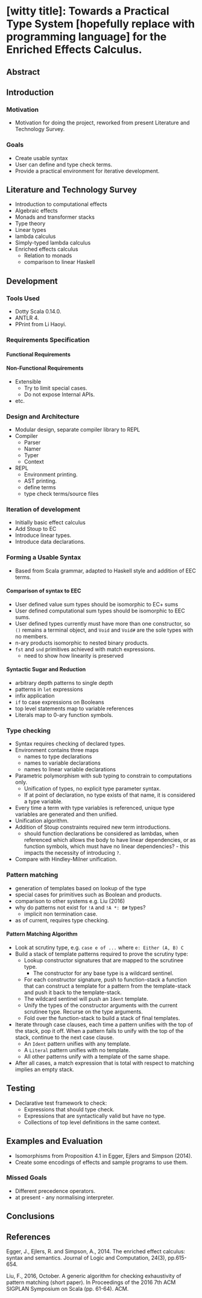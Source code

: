 # [witty title]: Towards a Practical Type System [hopefully replace with programming language] for the Enriched Effects Calculus.

## Abstract

## Introduction

### Motivation
* Motivation for doing the project, reworked from present Literature and Technology Survey.

### Goals
* Create usable syntax
* User can define and type check terms.
* Provide a practical environment for iterative development.

## Literature and Technology Survey
* Introduction to computational effects
* Algebraic effects
* Monads and transformer stacks
* Type theory
* Linear types
* lambda calculus
* Simply-typed lambda calculus
* Enriched effects calculus
  - Relation to monads
  - comparison to linear Haskell

## Development

### Tools Used
* Dotty Scala 0.14.0.
* ANTLR 4.
* PPrint from Li Haoyi.

### Requirements Specification

#### Functional Requirements

#### Non-Functional Requirements
* Extensible
  - Try to limit special cases.
  - Do not expose Internal APIs.
* etc.

### Design and Architecture
* Modular design, separate compiler library to REPL
* Compiler
  - Parser
  - Namer
  - Typer
  - Context
* REPL
  - Environment printing.
  - AST printing.
  - define terms
  - type check terms/source files

### Iteration of development
* Initially basic effect calculus
* Add Stoup to EC
* Introduce linear types.
* Introduce data declarations.

### Forming a Usable Syntax
* Based from Scala grammar, adapted to Haskell style and addition of EEC terms.

#### Comparison of syntax to EEC
  - User defined value sum types should be isomorphic to EC+ sums
  - User defined computational sum types should be isomorphic to EEC sums.
  - User defined types currently must have more than one constructor, so
    `()` remains a terminal object, and `Void` and `Void#` are the sole
    types with no members.
  - n-ary products isomorphic to nested binary products.
  - `fst` and `snd` primitives achieved with match expressions.
    - need to show how linearity is preserved

#### Syntactic Sugar and Reduction
  - arbitrary depth patterns to single depth
  - patterns in `let` expressions
  - infix application
  - `if` to case expressions on Booleans
  - top level statements map to variable references
  - Literals map to 0-ary function symbols.

### Type checking
* Syntax requires checking of declared types.
* Environment contains three maps
  - names to type declarations
  - names to variable declarations
  - names to linear variable declarations
* Parametric polymorphism with sub typing to constrain to computations only.
  - Unification of types, no explicit type parameter syntax.
  - If at point of declaration, no type exists of that name, it is considered
    a type variable.
* Every time a term with type variables is referenced, unique type variables 
  are generated and then unified.
* Unification algorithm.
* Addition of Stoup constraints required new term introductions.
  - should function declarations be considered as lambdas, when referenced
    which allows the body to have linear dependencies, or as function
    symbols, which must have no linear dependencies? - this impacts the
    necessity of introducing `?`.
* Compare with Hindley-Milner unification.

### Pattern matching
* generation of templates based on lookup of the type
* special cases for primitives such as Boolean and products.
* comparison to other systems e.g. Liu (2016)
* why do patterns not exist for `!A` and `!A *: B#` types?
  - implicit non termination case.
* as of current, requires type checking.

#### Pattern Matching Algorithm
* Look at scrutiny type, e.g. `case e of ...` where `e: Either (A, B) C`
* Build a stack of template patterns required to prove the
  scrutiny type:
  - Lookup constructor signatures that are mapped to the scrutinee type.
    - The constructor for any base type is a wildcard sentinel.
  - For each constructor signature, push to function-stack a function that
    can construct a template for a pattern from the template-stack and
    push it back to the template-stack.
  - The wildcard sentinel will push an `Ident` template.
  - Unify the types of the constructor arguments with
    the current scrutinee type. Recurse on the type arguments.
  - Fold over the function-stack to build a stack of final templates.
* Iterate through case clauses, each time a pattern unifies with the
  top of the stack, pop it off. When a pattern fails to unify with the top
  of the stack, continue to the next case clause.
  - An `Ident` pattern unifies with any template.
  - A `Literal` pattern unifies with no template.
  - All other patterns unify with a template of the same shape.
* After all cases, a match expression that is total with respect to matching
  implies an empty stack.

## Testing
* Declarative test framework to check:
  - Expressions that should type check.
  - Expressions that are syntactically valid but have no type.
  - Collections of top level definitions in the same context.

## Examples and Evaluation
* Isomorphisms from Proposition 4.1 in Egger, Ejlers and Simpson (2014).
* Create some encodings of effects and sample programs to use them.

### Missed Goals
* Different precedence operators.
* at present - any normalising interpreter.

## Conclusions

## References
Egger, J., Ejlers, R. and Simpson, A., 2014. The enriched effect calculus: syntax and semantics. Journal of Logic and Computation, 24(3), pp.615-654.

Liu, F., 2016, October. A generic algorithm for checking exhaustivity of pattern matching (short paper). In Proceedings of the 2016 7th ACM SIGPLAN Symposium on Scala (pp. 61-64). ACM.